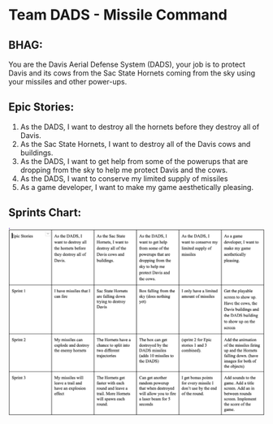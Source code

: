 # Team DADS - Missile Command

## BHAG:
You are the Davis Aerial Defense System (DADS),  your job is to protect Davis and its cows from the Sac State Hornets coming from the sky using your missiles and other power-ups. 

## Epic Stories:
1) As the DADS, I want to destroy all the hornets before they destroy all of Davis. 
2) As the Sac State Hornets, I want to destroy all of the Davis cows and buildings.
3) As the DADS, I want to get help from some of the powerups that are dropping from the sky to help me protect Davis and the cows. 
4) As the DADS, I want to conserve my limited supply of missiles
5) As a game developer, I want to make my game aesthetically pleasing.

## Sprints Chart:
![Alt Text](https://github.com/ecs160ss12019/DADS/blob/master/FfQXCXZ.png)
